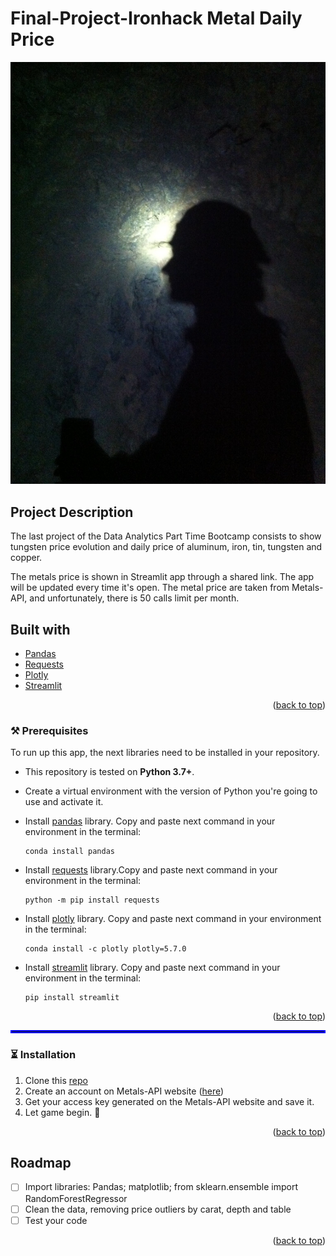 # Final-Project-Ironhack Metal Daily Price

![Image](https://github.com/DiegoMerello/Final-Project-Ironhack/blob/main/mining.jpg)


## Project Description
The last project of the Data Analytics Part Time Bootcamp consists to show tungsten price evolution and daily price of aluminum, iron, tin, tungsten and copper.

The metals price is shown in Streamlit app through a shared link. The app will be updated every time it's open. The metal price are taken from Metals-API, and unfortunately, there is 50 calls limit per month.

## Built with

* [Pandas](https://pandas.pydata.org/)
* [Requests](https://docs.python-requests.org/en/latest/)
* [Plotly](https://plotly.com/)
* [Streamlit](https://streamlit.io/)

<p align="right">(<a href="#top">back to top</a>)</p>


<!-- Prerequisites -->
### :hammer_and_pick: Prerequisites

To run up this app, the next libraries need to be installed in your repository. 

- This repository is tested on **Python 3.7+**.
- Create a virtual environment with the version of Python you're going to use and activate it.


- Install [pandas](https://pandas.pydata.org/docs/user_guide/index.html) library. Copy and paste next command in your environment in the terminal:
    ```
    conda install pandas
    ```
- Install [requests](https://docs.python-requests.org/en/latest/) library.Copy and paste next command in your environment in the terminal:
    ```
   python -m pip install requests
    ```
- Install [plotly](https://plotly.com/python/) library. Copy and paste next command in your environment in the terminal:
    ```
    conda install -c plotly plotly=5.7.0
    ```
- Install [streamlit](https://streamlit.io/) library. Copy and paste next command in your environment in the terminal:
    ```
    pip install streamlit
    ```
<p align="right">(<a href="#top">back to top</a>)</p>

<hr style="border:2px solid blue">

<!-- Installation -->
### :hourglass_flowing_sand: Installation

1. Clone this [repo](https://github.com/DiegoMerello/Final-Project-Ironhack)
2. Create an account on Metals-API website ([here](https://www.metals-api.com/register))
3. Get your access key generated on the Metals-API website and save it.
4. Let game begin. :clown_face:

<p align="right">(<a href="#top">back to top</a>)</p>

<!-- ROADMAP -->
## Roadmap

- [ ] Import libraries: Pandas; matplotlib; from sklearn.ensemble import RandomForestRegressor
- [ ] Clean the data, removing price outliers by carat, depth and table
- [ ] Test your code
    
<p align="right">(<a href="#top">back to top</a>)</p>
